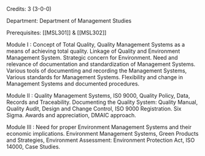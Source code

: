 Credits: 3 (3-0-0)

Department: Department of Management Studies

Prerequisites: [[MSL301]] & [[MSL302]]

Module I : Concept of Total Quality, Quality Management Systems as a means of achieving total quality. Linkage of Quality and Environment Management System. Strategic concern for Environment. Need and relevance of documentation and standardization of Management Systems. Various tools of documenting and recording the Management Systems, Various standards for Management Systems. Flexibility and change in Management Systems and documented procedures.

Module II : Quality Management Systems, IS0 9000, Quality Policy, Data, Records and Traceability. Documenting the Quality System: Quality Manual, Quality Audit, Design and Change Control, ISO 9000 Registration. Six Sigma. Awards and appreciation, DMAIC approach.

Module III : Need for proper Environment Management Systems and their economic implications. Environment Management Systems, Green Products and Strategies, Environment Assessment: Environment Protection Act, ISO 14000, Case Studies.